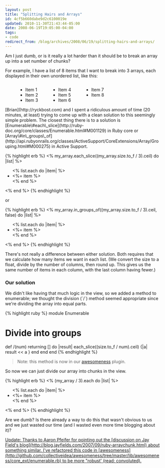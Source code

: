 ```yaml
---
layout: post
title: "Splitting Hairs and Arrays"
id: 4cf5b660dabe9d2c6100019e
updated: 2010-11-30T21:43:44-05:00
date: 2008-06-19T19:05:00-04:00
tags:
- code
redirect_from: /blog/archives/2008/06/19/splitting-hairs-and-arrays/
---
```


Am I just dumb, or is it really a lot harder than it should be to break an array up into a set number of chunks?

For example, I have a list of 8 items that I want to break into 3 arrays, each displayed in their own unordered list, like this:

<div style="overflow:hidden;">
<ul style="float: left; margin-left: 3em">
<li>
Item 1

</li>
<li>
Item 2

</li>
<li>
Item 3

</li>
</ul>
<ul style="float: left; margin-left: 3em">
<li>
Item 4

</li>
<li>
Item 5

</li>
<li>
Item 6

</li>
</ul>
<ul style="float: left; margin-left: 3em">
<li>
Item 7

</li>
<li>
Item 8

</li>
</ul>
</div>
[Brian](http://ryckbost.com) and I spent a ridiculous amount of time (20 minutes, at least) trying to come up with a clean solution to this seemingly simple problem. The closest thing there is to a solution is [Enumerable\#each\_slice](http://ruby-doc.org/core/classes/Enumerable.html#M001129) in Ruby core or [Array\#in\_groups\_of](http://api.rubyonrails.org/classes/ActiveSupport/CoreExtensions/Array/Grouping.html#M000275) in Active Support.

{% highlight erb %}
<% my_array.each_slice((my_array.size.to_f / 3).ceil) do |list| %>
  <ul>
    <% list.each do |item| %>
      <li><%= item %></li>
    <% end %>
  </ul>
<% end %>
{% endhighlight %}

or

{% highlight erb %}
<% my_array.in_groups_of((my_array.size.to_f / 3).ceil, false) do |list| %>
  <ul>
    <% list.each do |item| %>
      <li><%= item %></li>
    <% end %>
  </ul>
<% end %>
{% endhighlight %}

There's not really a difference between either solution. Both requires that we calculate how many items we want in each list. (We convert the size to a float, divide by the number of columns, then round up. This gives us the same number of items in each column, with the last column having fewer.)

<h3>
Our solution

</h3>
We didn't like having that much logic in the view, so we added a method to enumerable; we thought the division (`/`) method seemed appropriate since we're dividing the array into equal parts.

{% highlight ruby %}
module Enumerable
  # Divide into groups
  def /(num)
    returning [] do |result|
      each_slice((size.to_f / num).ceil) {|a| result << a }
    end
  end
end
{% endhighlight %}

> Note: this method is now in our [awesomeness](http://github.com/collectiveidea/awesomeness) plugin.

So now we can just divide our array into chunks in the view.

{% highlight erb %}
<% (my_array / 3).each do |list| %>
  <ul>
    <% list.each do |item| %>
      <li><%= item %></li>
    <% end %>
  </ul>
<% end %>
{% endhighlight %}

Are we dumb? Is there already a way to do this that wasn't obvious to us and we just wasted our time (and I wasted even more time blogging about it)?

<p>
<ins>
Update: Thanks to Aaron Pfeifer for pointing out the [discussion on Jay Field's blog](http://blog.jayfields.com/2007/09/ruby-arraychunk.html) about something similar. I've refactored this code in [awesomeness](http://github.com/collectiveidea/awesomeness/tree/master/lib/awesomeness/core_ext/enumerable.rb) to be more "robust' (read: convoluted).</ins>

</p>

